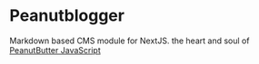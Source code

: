 # Peanutblogger

Markdown based CMS module for NextJS. the heart and soul of [PeanutButter JavaScript](https://www.peanutbutterjavascript.com)